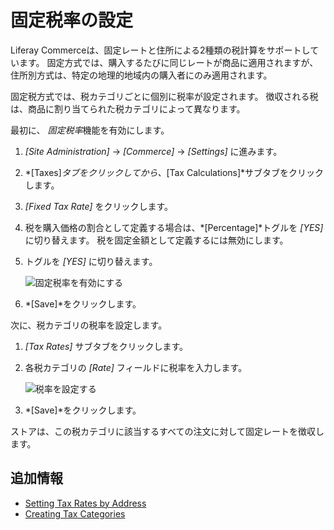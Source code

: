 # 固定税率の設定

Liferay Commerceは、固定レートと住所による2種類の税計算をサポートしています。 固定方式では、購入するたびに同じレートが商品に適用されますが、住所別方式は、特定の地理的地域内の購入者にのみ適用されます。

固定税方式では、税カテゴリごとに個別に税率が設定されます。 徴収される税は、商品に割り当てられた税カテゴリによって異なります。

最初に、 *固定税率*機能を有効にします。

1.  *[Site Administration]* → *[Commerce]* → *[Settings]* に進みます。

2.  *[Taxes]*タブをクリックしてから、*[Tax Calculations]*サブタブをクリックします。

3.  *[Fixed Tax Rate]* をクリックします。

4.  税を購入価格の割合として定義する場合は、*[Percentage]*トグルを *[YES]* に切り替えます。 税を固定金額として定義するには無効にします。

5.  トグルを *[YES]* に切り替えます。

    ![固定税率を有効にする](./setting-tax-rate-by-fixed-rate/images/01.png)

6.  *[Save]*をクリックします。

次に、税カテゴリの税率を設定します。

1.  *[Tax Rates]* サブタブをクリックします。

2.  各税カテゴリの *[Rate]* フィールドに税率を入力します。

    ![税率を設定する](./setting-tax-rate-by-fixed-rate/images/02.png)

3.  *[Save]*をクリックします。

ストアは、この税カテゴリに該当するすべての注文に対して固定レートを徴収します。

## 追加情報

  - [Setting Tax Rates by Address](../configuring-taxes/setting-tax-rate-by-address.md)
  - [Creating Tax Categories](../configuring-taxes/creating-tax-categories.md)
